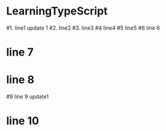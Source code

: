 # LearningTypeScript
#1. line1 update 1
#2. line2
#3. line3
#4 line4
#5 line5
#6 line 6
# line 7 
# line 8
#9 line 9 update1
# line 10

